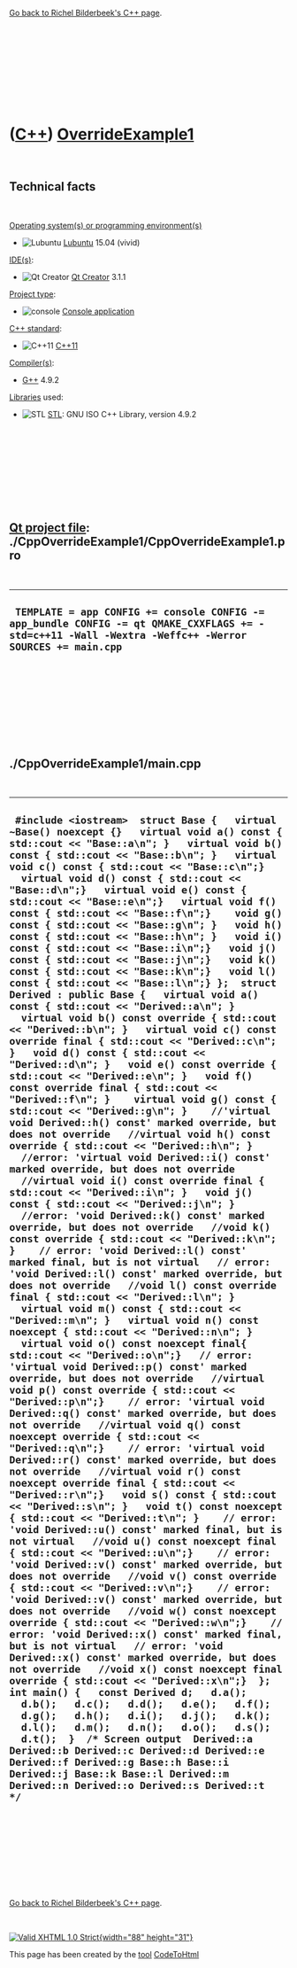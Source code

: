 

[Go back to Richel Bilderbeek's C++ page](Cpp.htm).

 

 

 

 

 

([C++](Cpp.htm)) [OverrideExample1](CppOverrideExample1.htm)
============================================================

 

Technical facts
---------------

 

[Operating system(s) or programming environment(s)](CppOs.htm)

-   ![Lubuntu](PicLubuntu.png) [Lubuntu](CppLubuntu.htm) 15.04 (vivid)

[IDE(s)](CppIde.htm):

-   ![Qt Creator](PicQtCreator.png) [Qt Creator](CppQtCreator.htm) 3.1.1

[Project type](CppQtProjectType.htm):

-   ![console](PicConsole.png) [Console
    application](CppConsoleApplication.htm)

[C++ standard](CppStandard.htm):

-   ![C++11](PicCpp11.png) [C++11](Cpp11.htm)

[Compiler(s)](CppCompiler.htm):

-   [G++](CppGpp.htm) 4.9.2

[Libraries](CppLibrary.htm) used:

-   ![STL](PicStl.png) [STL](CppStl.htm): GNU ISO C++ Library, version
    4.9.2

 

 

 

 

 

[Qt project file](CppQtProjectFile.htm): ./CppOverrideExample1/CppOverrideExample1.pro
--------------------------------------------------------------------------------------

 

  -------------------------------------------------------------------------------------------------------------------------------------------------------
  ` TEMPLATE = app CONFIG += console CONFIG -= app_bundle CONFIG -= qt QMAKE_CXXFLAGS += -std=c++11 -Wall -Wextra -Weffc++ -Werror SOURCES += main.cpp`
  -------------------------------------------------------------------------------------------------------------------------------------------------------

 

 

 

 

 

./CppOverrideExample1/main.cpp
------------------------------

 

  -----------------------------------------------------------------------------------------------------------------------------------------------------------------------------------------------------------------------------------------------------------------------------------------------------------------------------------------------------------------------------------------------------------------------------------------------------------------------------------------------------------------------------------------------------------------------------------------------------------------------------------------------------------------------------------------------------------------------------------------------------------------------------------------------------------------------------------------------------------------------------------------------------------------------------------------------------------------------------------------------------------------------------------------------------------------------------------------------------------------------------------------------------------------------------------------------------------------------------------------------------------------------------------------------------------------------------------------------------------------------------------------------------------------------------------------------------------------------------------------------------------------------------------------------------------------------------------------------------------------------------------------------------------------------------------------------------------------------------------------------------------------------------------------------------------------------------------------------------------------------------------------------------------------------------------------------------------------------------------------------------------------------------------------------------------------------------------------------------------------------------------------------------------------------------------------------------------------------------------------------------------------------------------------------------------------------------------------------------------------------------------------------------------------------------------------------------------------------------------------------------------------------------------------------------------------------------------------------------------------------------------------------------------------------------------------------------------------------------------------------------------------------------------------------------------------------------------------------------------------------------------------------------------------------------------------------------------------------------------------------------------------------------------------------------------------------------------------------------------------------------------------------------------------------------------------------------------------------------------------------------------------------------------------------------------------------------------------------------------------------------------------------------------------------------------------------------------------------------------------------------------------------------------------------------------------------------------------------------------------------------------------------------------------------------------------------------------------------------------------------------------------------------------------------------------------------------------
  ` #include <iostream>  struct Base {   virtual ~Base() noexcept {}   virtual void a() const { std::cout << "Base::a\n"; }   virtual void b() const { std::cout << "Base::b\n"; }   virtual void c() const { std::cout << "Base::c\n";}   virtual void d() const { std::cout << "Base::d\n";}   virtual void e() const { std::cout << "Base::e\n";}   virtual void f() const { std::cout << "Base::f\n";}    void g() const { std::cout << "Base::g\n"; }   void h() const { std::cout << "Base::h\n"; }   void i() const { std::cout << "Base::i\n";}   void j() const { std::cout << "Base::j\n";}   void k() const { std::cout << "Base::k\n";}   void l() const { std::cout << "Base::l\n";} };  struct Derived : public Base {   virtual void a() const { std::cout << "Derived::a\n"; }   virtual void b() const override { std::cout << "Derived::b\n"; }   virtual void c() const override final { std::cout << "Derived::c\n"; }   void d() const { std::cout << "Derived::d\n"; }   void e() const override { std::cout << "Derived::e\n"; }   void f() const override final { std::cout << "Derived::f\n"; }    virtual void g() const { std::cout << "Derived::g\n"; }    //'virtual void Derived::h() const' marked override, but does not override   //virtual void h() const override { std::cout << "Derived::h\n"; }    //error: 'virtual void Derived::i() const' marked override, but does not override   //virtual void i() const override final { std::cout << "Derived::i\n"; }   void j() const { std::cout << "Derived::j\n"; }    //error: 'void Derived::k() const' marked override, but does not override   //void k() const override { std::cout << "Derived::k\n"; }    // error: 'void Derived::l() const' marked final, but is not virtual   // error: 'void Derived::l() const' marked override, but does not override   //void l() const override final { std::cout << "Derived::l\n"; }      virtual void m() const { std::cout << "Derived::m\n"; }   virtual void n() const noexcept { std::cout << "Derived::n\n"; }   virtual void o() const noexcept final{ std::cout << "Derived::o\n";}   // error: 'virtual void Derived::p() const' marked override, but does not override   //virtual void p() const override { std::cout << "Derived::p\n";}    // error: 'virtual void Derived::q() const' marked override, but does not override   //virtual void q() const noexcept override { std::cout << "Derived::q\n";}    // error: 'virtual void Derived::r() const' marked override, but does not override   //virtual void r() const noexcept override final { std::cout << "Derived::r\n";}   void s() const { std::cout << "Derived::s\n"; }   void t() const noexcept { std::cout << "Derived::t\n"; }    // error: 'void Derived::u() const' marked final, but is not virtual   //void u() const noexcept final { std::cout << "Derived::u\n";}    // error: 'void Derived::v() const' marked override, but does not override   //void v() const override { std::cout << "Derived::v\n";}    // error: 'void Derived::v() const' marked override, but does not override   //void w() const noexcept override { std::cout << "Derived::w\n";}    // error: 'void Derived::x() const' marked final, but is not virtual   // error: 'void Derived::x() const' marked override, but does not override   //void x() const noexcept final override { std::cout << "Derived::x\n";}  };   int main() {   const Derived d;   d.a();   d.b();   d.c();   d.d();   d.e();   d.f();   d.g();   d.h();   d.i();   d.j();   d.k();   d.l();   d.m();   d.n();   d.o();   d.s();   d.t();  }  /* Screen output  Derived::a Derived::b Derived::c Derived::d Derived::e Derived::f Derived::g Base::h Base::i Derived::j Base::k Base::l Derived::m Derived::n Derived::o Derived::s Derived::t  */`
  -----------------------------------------------------------------------------------------------------------------------------------------------------------------------------------------------------------------------------------------------------------------------------------------------------------------------------------------------------------------------------------------------------------------------------------------------------------------------------------------------------------------------------------------------------------------------------------------------------------------------------------------------------------------------------------------------------------------------------------------------------------------------------------------------------------------------------------------------------------------------------------------------------------------------------------------------------------------------------------------------------------------------------------------------------------------------------------------------------------------------------------------------------------------------------------------------------------------------------------------------------------------------------------------------------------------------------------------------------------------------------------------------------------------------------------------------------------------------------------------------------------------------------------------------------------------------------------------------------------------------------------------------------------------------------------------------------------------------------------------------------------------------------------------------------------------------------------------------------------------------------------------------------------------------------------------------------------------------------------------------------------------------------------------------------------------------------------------------------------------------------------------------------------------------------------------------------------------------------------------------------------------------------------------------------------------------------------------------------------------------------------------------------------------------------------------------------------------------------------------------------------------------------------------------------------------------------------------------------------------------------------------------------------------------------------------------------------------------------------------------------------------------------------------------------------------------------------------------------------------------------------------------------------------------------------------------------------------------------------------------------------------------------------------------------------------------------------------------------------------------------------------------------------------------------------------------------------------------------------------------------------------------------------------------------------------------------------------------------------------------------------------------------------------------------------------------------------------------------------------------------------------------------------------------------------------------------------------------------------------------------------------------------------------------------------------------------------------------------------------------------------------------------------------------------------------------------------

 

 

 

 

 

[Go back to Richel Bilderbeek's C++ page](Cpp.htm).



 

[![Valid XHTML 1.0 Strict](valid-xhtml10.png){width="88"
height="31"}](http://validator.w3.org/check?uri=referer)

This page has been created by the [tool](Tools.htm)
[CodeToHtml](ToolCodeToHtml.htm)
